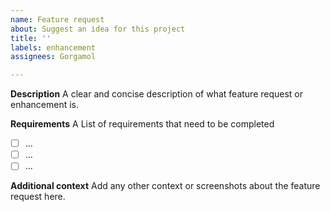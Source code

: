```yaml
---
name: Feature request
about: Suggest an idea for this project
title: ''
labels: enhancement
assignees: Gorgamol

---
```


**Description**
A clear and concise description of what feature request or enhancement is.

**Requirements**
A List of requirements that need to be completed
- [ ] ...
- [ ] ...
- [ ] ...

**Additional context**
Add any other context or screenshots about the feature request here.
